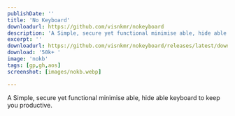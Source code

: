 ```yaml
---
publishDate: ''
title: 'No Keyboard'
downloadurl: https://github.com/visnkmr/nokeyboard
description: 'A Simple, secure yet functional minimise able, hide able keyboard to keep you productive.'
excerpt: ''
downloadurl: https://github.com/visnkmr/nokeyboard/releases/latest/download/app-release.apk
download: '50k+ '
image: 'nokb'
tags: [gp,gh,aos]
screenshot: [images/nokb.webp]

---
```


A Simple, secure yet functional minimise able, hide able keyboard to keep you productive.
